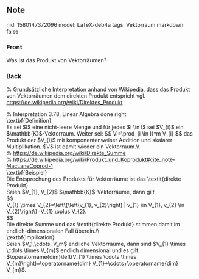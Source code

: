 ## Note
nid: 1580147372096
model: LaTeX-deb4a
tags: Vektorraum
markdown: false

### Front
Was ist das Produkt von Vektorräumen?

### Back
% Grundsätzliche Interpretation anhand von Wikipedia, dass das Produkt von Vektorräumen dem direkten Produkt entspricht vgl. <a href="https://de.wikipedia.org/wiki/Direktes_Produkt">https://de.wikipedia.org/wiki/Direktes_Produkt</a><div>
</div><div>% Interpretation 3.78, Linear Algebra done right</div><div>
</div><div>\textbf{Definition}</div><div>
</div><div>Es sei $I$ eine nicht-leere Menge und für jedes $i \in I$ sei $V_{i}$ ein $\mathbb{K}$-Vektorraum. Weiter sei:
$$
V:=\prod_{i \in I}^m V_{i}
$$
das Produkt der $V_{i}$ mit komponentenweiser Addition und skalarer Multiplikation. $V$ ist damit wieder ein Vektorraum.\\</div><div>
</div><div>% <a href="https://de.wikipedia.org/wiki/Direkte_Summe">https://de.wikipedia.org/wiki/Direkte_Summe</a></div><div>% <a href="https://de.wikipedia.org/wiki/Produkt_und_Koprodukt#cite_note-MacLaneCoprod-1">https://de.wikipedia.org/wiki/Produkt_und_Koprodukt#cite_note-MacLaneCoprod-1</a></div><div>
</div><div><span>\textbf{Beispiel}</span>
</div><div><span>
</span></div><div>Die Entsprechung des Produkts für Vektorräume ist das \textit{<span>direkte Produkt</span><span>}. </span></div><div><span>
</span></div><div>Seien $V_{1}, V_{2}$ $\mathbb{K}$-Vektorräume, dann gilt</div><div>
</div><div>$$</div><div><span>V_{1} \times V_{2}</span><span>=\left\{\left(v_{1}, v_{2}\right) | v_{1} \in V_{1}, v_{2} \in V_{2}\right\}=</span>V_{1} \oplus V_{2}.</div><div>$$</div><div>
</div><div>Die direkte Summe und das \textit{direkte Produkt} stimmen damit im endlich-dimensionalen Fall überein.\\</div><div>
</div><div>\textbf{Implikation}</div><div>
</div><div>Seien $V_1,\cdots, V_m$ endliche Vektorräume, dann sind $V_{1} \times \cdots \times V_{m}$ endlich dimensional und es gilt:</div><div>$\operatorname{dim}\left(V_{1} \times \cdots \times V_{m}\right)=\operatorname{dim} V_{1}+\cdots+\operatorname{dim} V_{m}$.
</div><div>
</div><div>
</div><div><div><div>
</div></div></div>
